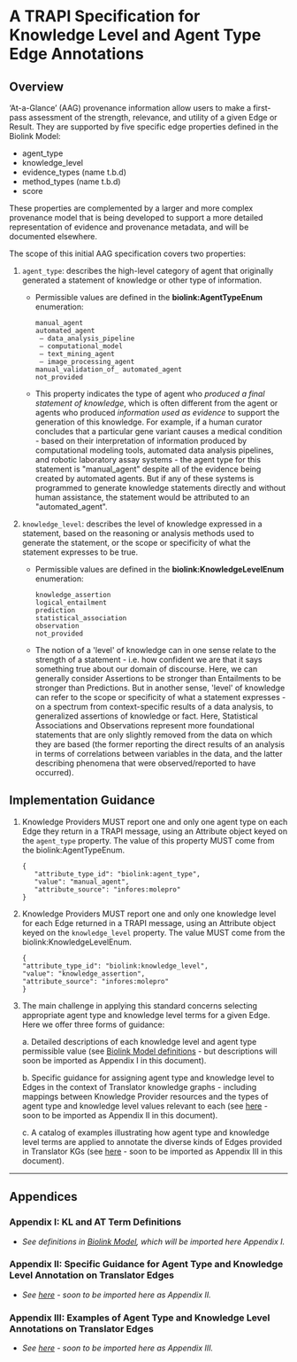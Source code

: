 # A TRAPI Specification for Knowledge Level and Agent Type Edge Annotations

## Overview
‘At-a-Glance’ (AAG) provenance information allow users to make a first-pass assessment of the strength, relevance, and utility of a given Edge or Result. They are supported by five specific edge properties defined in the Biolink Model:
- agent_type
- knowledge_level
- evidence_types (name t.b.d)
- method_types (name t.b.d)
- score

These properties are complemented by a larger and more complex provenance model that is being developed to support a more detailed representation of evidence and provenance metadata, and will be documented elsewhere.
   
The scope of this initial AAG specification covers two properties: 
1. `agent_type`: describes the high-level category of agent that originally generated a statement of knowledge or other type of information. 
     - Permissible values are defined in the **biolink:AgentTypeEnum** enumeration:

           manual_agent
           automated_agent
            — data_analysis_pipeline
            — computational_model
            — text_mining_agent
            — image_processing_agent
           manual_validation_of_ automated_agent
           not_provided
        
     - This property indicates the type of agent who *produced a final statement of knowledge*, which is often different from the agent or agents who produced *information used as evidence* to support the generation of this knowledge. For example, if a human curator concludes that a particular gene variant causes a medical condition - based on their interpretation of information produced by computational modeling tools, automated data analysis pipelines, and robotic laboratory assay systems - the agent type for this statement is "manual_agent" despite all of the evidence being created by automated agents. But if any of these systems is programmed to generate knowledge statements directly and without human assistance, the statement would be attributed to an "automated_agent".

2. `knowledge_level`: describes the level of knowledge expressed in a statement, based on the reasoning or analysis methods used to generate the statement, or the scope or specificity of what the statement expresses to be true. 
     - Permissible values are defined in the **biolink:KnowledgeLevelEnum** enumeration:

           knowledge_assertion
           logical_entailment
           prediction
           statistical_association
           observation
           not_provided

     - The notion of a 'level' of knowledge can in one sense relate to the strength of a statement - i.e. how confident we are that it says something true about our domain of discourse. Here, we can generally consider Assertions to be stronger than Entailments to be stronger than Predictions. But in another sense, 'level' of knowledge can refer to the scope or specificity of what a statement expresses -  on a spectrum from context-specific results of a data analysis, to generalized assertions of knowledge or fact. Here, Statistical Associations and Observations represent more foundational statements that are only slightly removed from the data on which they are based (the former reporting the direct results of an analysis in terms of correlations between variables in the data, and the latter describing phenomena that were observed/reported to have occurred).



## Implementation Guidance

1. Knowledge Providers MUST report one and only one agent type on each Edge they return in a TRAPI message, using an Attribute object keyed on the `agent_type` property. The value of this property MUST come from the biolink:AgentTypeEnum.

       {
          "attribute_type_id": "biolink:agent_type",
          "value": "manual_agent",
          "attribute_source": "infores:molepro"
       }

2. Knowledge Providers MUST report one and only one knowledge level for each Edge returned in a TRAPI message, using an Attribute object keyed on the  `knowledge_level` property. The value MUST come from the biolink:KnowledgeLevelEnum.

       {   
       "attribute_type_id": "biolink:knowledge_level",
       "value": "knowledge_assertion",
       "attribute_source": "infores:molepro"
       }

3. The main challenge in applying this standard concerns selecting appropriate agent type and knowledge level terms for a given Edge.  Here we offer three forms of guidance:  
  
   a. Detailed descriptions of each knowledge level and agent type permissible value (see [Biolink Model definitions](https://github.com/biolink/biolink-model/blob/master/biolink-model.yaml) - but descriptions will soon be imported as Appendix I in this document).  
     
   b. Specific guidance for assigning agent type and knowledge level to Edges in the context of Translator knowledge graphs - including mappings between Knowledge Provider resources and the types of agent type and knowledge level values relevant to each  (see [here](https://docs.google.com/document/d/1_Iol_nQhONsRyQp6ibDUBbtiY0zp7Txbs7mg6xSMXSU/edit#heading=h.1ptdqc6t27xt) - soon to be imported as Appendix II in this document).  
     
   c. A catalog of examples illustrating how agent type and knowledge level terms are applied to annotate the diverse kinds of Edges provided in Translator KGs (see [here](https://docs.google.com/document/d/1_Iol_nQhONsRyQp6ibDUBbtiY0zp7Txbs7mg6xSMXSU/edit#heading=h.g44g32y7i8lo) - soon to be imported as Appendix III in this document).  


----------


## Appendices

### Appendix I: KL and AT Term Definitions 
- *See definitions in [Biolink Model](https://github.com/biolink/biolink-model/blob/master/biolink-model.yaml), which will be imported here Appendix I.*
  
  
### Appendix II: Specific Guidance for Agent Type and Knowledge Level Annotation on Translator Edges
- *See [here](https://docs.google.com/document/d/1_Iol_nQhONsRyQp6ibDUBbtiY0zp7Txbs7mg6xSMXSU/edit#heading=h.1ptdqc6t27xt) - soon to be imported here as Appendix II.*
  
  
### Appendix III: Examples of Agent Type and Knowledge Level Annotations on Translator Edges
- *See [here](https://docs.google.com/document/d/1_Iol_nQhONsRyQp6ibDUBbtiY0zp7Txbs7mg6xSMXSU/edit#heading=h.g44g32y7i8lo) - soon to be imported here as Appendix III.*
